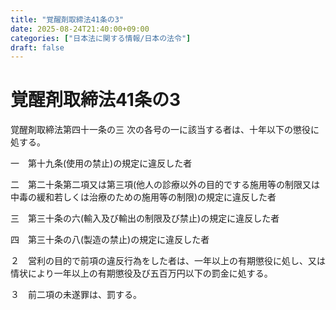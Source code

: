 ```yaml
---
title: "覚醒剤取締法41条の3"
date: 2025-08-24T21:40:00+09:00
categories: ["日本法に関する情報/日本の法令"]
draft: false
---
```


# 覚醒剤取締法41条の3

覚醒剤取締法第四十一条の三 次の各号の一に該当する者は、十年以下の懲役に処する。

一　第十九条(使用の禁止)の規定に違反した者

二　第二十条第二項又は第三項(他人の診療以外の目的でする施用等の制限又は中毒の緩和若しくは治療のための施用等の制限)の規定に違反した者

三　第三十条の六(輸入及び輸出の制限及び禁止)の規定に違反した者

四　第三十条の八(製造の禁止)の規定に違反した者

２　営利の目的で前項の違反行為をした者は、一年以上の有期懲役に処し、又は情状により一年以上の有期懲役及び五百万円以下の罰金に処する。

３　前二項の未遂罪は、罰する。
